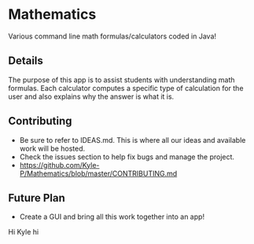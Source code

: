 # Mathematics
Various command line math formulas/calculators coded in Java!

## Details
The purpose of this app is to assist students with understanding math formulas. Each calculator computes a specific type of calculation for the user and also explains why the answer is what it is.

## Contributing 
- Be sure to refer to IDEAS.md. This is where all our ideas and available work will be hosted.
- Check the issues section to help fix bugs and manage the project.
- https://github.com/Kyle-P/Mathematics/blob/master/CONTRIBUTING.md

## Future Plan
- Create a GUI and bring all this work together into an app!

Hi Kyle
hi
